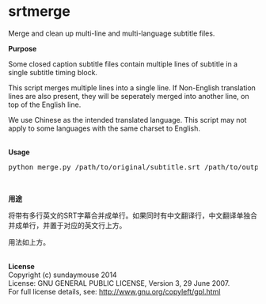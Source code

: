 srtmerge
========

Merge and clean up multi-line and multi-language subtitle files.

<b>Purpose</b>

Some closed caption subtitle files contain multiple lines of subtitle in a single subtitle timing block.

This script merges multiple lines into a single line. If Non-English translation lines are also present, they will be seperately merged into another line, on top of the English line.

We use Chinese as the intended translated language. This script may not apply to some languages with the same charset to English.<br><br>

<b>Usage</b>
<pre>
python merge.py /path/to/original/subtitle.srt /path/to/output/subtitle.srt
</pre><br>

<b>用途</b>

将带有多行英文的SRT字幕合并成单行。如果同时有中文翻译行，中文翻译单独合并成单行，并置于对应的英文行上方。

用法如上方。</b><br><br>

<b>License</b><br>
Copyright (c) sundaymouse 2014<br>
License: GNU GENERAL PUBLIC LICENSE, Version 3, 29 June 2007.<br>
For full license details, see: http://www.gnu.org/copyleft/gpl.html<br>
